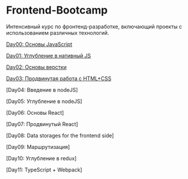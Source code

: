 # Frontend-Bootcamp
Интенсивный курс по фронтенд-разработке, включающий проекты с использованием различных технологий.

[Day00: Основы JavaScript](https://github.com/kvther1ne/Frontend-Bootcamp/tree/main/day00)

[Day01: Углубление в нативный JS](https://github.com/kvther1ne/Frontend-Bootcamp/tree/main/day01)

[Day02: Основы верстки](https://github.com/kvther1ne/Frontend-Bootcamp/tree/main/day02)

[Day03: Продвинутая работа с HTML+CSS](https://github.com/kvther1ne/Frontend-Bootcamp/tree/main/day03)

[Day04: Введение в nodeJS]

[Day05: Углубление в nodeJS]

[Day06: Основы React]

[Day07: Продвинутый React]

[Day08: Data storages for the frontend side]

[Day09: Маршрутизация]

[Day10: Углубление в redux]

[Day11: TypeScript + Webpack]

